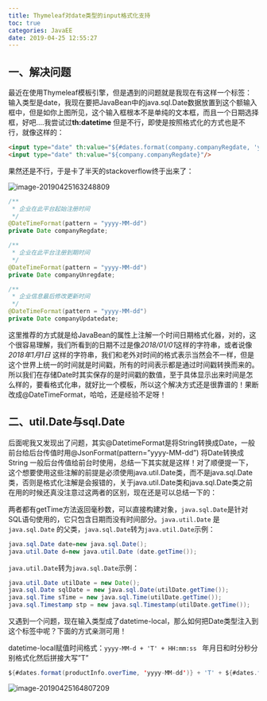 ```yaml
---
title: Thymeleaf对date类型的input格式化支持
toc: true
categories: JavaEE
date: 2019-04-25 12:55:27
---
```




## 一、解决问题

最近在使用Thymeleaf模板引擎，但是遇到的问题就是我现在有这样一个标签：输入类型是date，我现在要把JavaBean中的java.sql.Date数据放置到这个额输入框中，但是如你上图所见，这个输入框根本不是单纯的文本框，而且一个日期选择框，好吧….我尝试过**th:datetime** 但是不行，即使是按照格式化的方式也是不行，就像这样的：

```html
<input type="date" th:value="${#dates.format(company.companyRegdate, 'yyyy/MM/dd')}"/>
<input type="date" th:value="${company.companyRegdate}"/>
```

果然还是不行，于是卡了半天的stackoverflow终于出来了：

![image-20190425163248809](http://ww1.sinaimg.cn/large/006HbG3Gly1g2f03s9g7sj30sr0ebwhr.jpg)

```java
/**
 * 企业在此平台起始注册时间
 */
@DateTimeFormat(pattern = "yyyy-MM-dd")
private Date companyRegdate;

/**
 * 企业在此平台注册到期时间
 */
@DateTimeFormat(pattern = "yyyy-MM-dd")
private Date companyUnregdate;

/**
 * 企业信息最后修改更新时间
 */
@DateTimeFormat(pattern = "yyyy-MM-dd")
private Date companyUpdatedate;
```

这里推荐的方式就是给JavaBean的属性上注解一个时间日期格式化器，对的，这个很容易理解，我们所看到的日期不过是像*2018/01/01*这样的字符串，或者说像*2018年1月1日* 这样的字符串，我们和老外对时间的格式表示当然会不一样，但是这个世界上统一的时间就是时间戳，所有的时间表示都是通过时间戳转换而来的。所以我们在存储Date时其实保存的是时间戳的数值，至于具体显示出来时间是怎么样的，要看格式化串，就好比一个模板，所以这个解决方式还是很靠谱的！果断改成@DateTimeFormat，哈哈，还是经验不足呀！

## 二、util.Date与sql.Date

后面呢我又发现出了问题，其实@DatetimeFormat是将String转换成Date，一般前台给后台传值时用@JsonFormat(pattern=”yyyy-MM-dd”)  将Date转换成String  一般后台传值给前台时使用，总结一下其实就是这样！对了顺便提一下，这个想要使用这些注解的前提是必须使用java.util.Date类，而不是java.sql.Date类，否则是格式化注解是会报错的，关于java.util.Date类和java.sql.Date类之前在用的时候还真没注意过这两者的区别，现在还是可以总结一下的：

两者都有getTime方法返回毫秒数，可以直接构建对象，`java.sql.Date`是针对SQL语句使用的，它只包含日期而没有时间部分。`java.util.Date` 是 `java.sql.Date` 的父类，`java.sql.Date`转为`java.util.Date`示例：

```java
java.sql.Date date=new java.sql.Date();
java.util.Date d=new java.util.Date (date.getTime());
```

`java.util.Date`转为`java.sql.Date`示例：

```java
java.util.Date utilDate = new Date();
java.sql.Date sqlDate = new java.sql.Date(utilDate.getTime());
java.sql.Time sTime = new java.sql.Time(utilDate.getTime());
java.sql.Timestamp stp = new java.sql.Timestamp(utilDate.getTime());
```

又遇到一个问题，现在输入类型成了datetime-local，那么如何把Date类型注入到这个标签中呢？下面的方式亲测可用！

datetime-local赋值时间格式：`yyyy-MM-d + 'T' + HH:mm:ss ` 年月日和时分秒分别格式化然后拼接大写”T”

```java
${#dates.format(productInfo.overTime, 'yyyy-MM-dd')} + 'T' + ${#dates.format(productInfo.overTime, 'HH:mm:ss')}
```

![image-20190425164807209](http://ww1.sinaimg.cn/large/006HbG3Gly1g2f03sfz3bj30qi0gh4np.jpg)